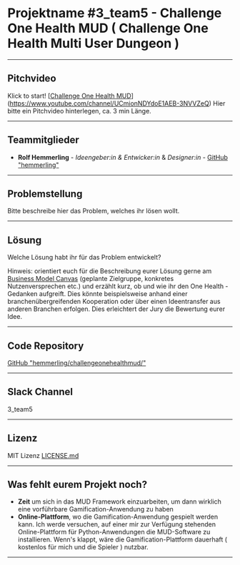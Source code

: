 # Projektname #3_team5 - Challenge One Health MUD ( Challenge One Health Multi User Dungeon )

---
## Pitchvideo
Klick to start!
[[Challenge One Health MUD](http://github.com/hemmerling/challengeonehealthmud/blob/master/challengeonehealthmud.jpg)](https://www.youtube.com/channel/UCmionNDYdoE1AEB-3NVVZeQ)
Hier bitte ein Pitchvideo hinterlegen, ca. 3 min Länge. 

---
## Teammitglieder

* **Rolf Hemmerling** - *Ideengeber:in & Entwicker:in* & *Designer:in* - [GitHub "hemmerling"](https://www.github.com/hemmerling/)

---
## Problemstellung 

Bitte beschreibe hier das Problem, welches ihr lösen wollt.

---
## Lösung 

Welche Lösung habt ihr für das Problem entwickelt?

Hinweis: orientiert euch für die Beschreibung eurer Lösung gerne am [Business Model Canvas](https://www.existenzgruender.de/DE/Gruendung-vorbereiten/Businessplan/Business-Model-Canvas/inhalt.html) (geplante Zielgruppe, konkretes Nutzenversprechen etc.) und erzählt kurz, ob und wie ihr den One Health - Gedanken aufgreift. Dies könnte beispielsweise anhand einer branchenübergreifenden Kooperation oder über einen Ideentransfer aus anderen Branchen erfolgen. Dies erleichtert der Jury die Bewertung eurer Idee.

---
## Code Repository

[GitHub "hemmerling/challengeonehealthmud/"](http://www.github.com/hemmerling/challengeonehealthmud/)

---
## Slack Channel

3_team5

---
## Lizenz

MIT Lizenz [LICENSE.md](LICENSE.md)

---
## Was fehlt eurem Projekt noch?
* **Zeit** um sich in das MUD Framework einzuarbeiten, um dann wirklich eine vorführbare Gamification-Anwendung zu haben
* **Online-Plattform**, wo die Gamification-Anwendung gespielt werden kann. Ich werde versuchen, auf einer mir zur Verfügung stehenden Online-Plattform für Python-Anwendungen die MUD-Software zu installieren. Wenn's klappt, wäre die Gamification-Plattform dauerhaft ( kostenlos für mich und die Spieler ) nutzbar.
---
